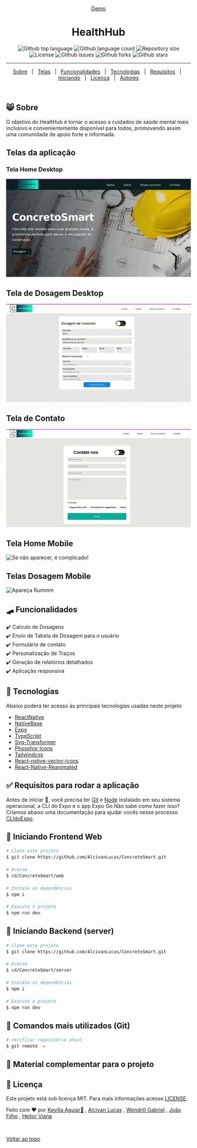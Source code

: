<div align="center" id="top">

  <a href="https://concretosmart.vercel.app/">Demo</a>
</div>

<h1 align="center">HealthHub</h1>

<p align="center">
  <img alt="Github top language" src="https://img.shields.io/github/languages/top/juniorvilas/nlw-setup?color=56BEB8">

  <img alt="Github language count" src="https://img.shields.io/github/languages/count/juniorvilas/nlw-setup?color=56BEB8">

  <img alt="Repository size" src="https://img.shields.io/github/repo-size/juniorvilas/nlw-setup?color=56BEB8">

  <img alt="License" src="https://img.shields.io/github/license/juniorvilas/nlw-setup?color=56BEB8">

  <img alt="Github issues" src="https://img.shields.io/github/issues/juniorvilas/nlw-setup?color=56BEB8" />

  <img alt="Github forks" src="https://img.shields.io/github/forks/juniorvilas/nlw-setup?color=56BEB8" />

  <img alt="Github stars" src="https://img.shields.io/github/stars/juniorvilas/nlw-setup?color=56BEB8" />
</p>


<hr>

<p align="center">
  <a href="#-sobre">Sobre</a> &#xa0; | &#xa0;
  <a href="#telas-da-aplicação">Telas</a> &#xa0; | &#xa0;
  <a href="#skateboard-funcionalidades">Funcionalidades</a> &#xa0; | &#xa0;
  <a href="#rocket-tecnologias">Tecnologias</a> &#xa0; | &#xa0;
  <a href="#white_check_mark-requisitos-para-rodar-a-aplicação">Requisitos</a> &#xa0; | &#xa0;
  <a href="#checkered_flag-iniciando">Iniciando</a> &#xa0; | &#xa0;
  <a href="#memo-licença">Licença</a> &#xa0; | &#xa0;
  <a href="#memo-licença">Autores</a>

  
</p>

<br>

## 😸 Sobre ##

O objetivo do HealtHub é tornar o acesso a cuidados de saúde mental mais inclusivo e convenientemente disponível para todos, promovendo assim uma comunidade de apoio forte e informada. 

## Telas da aplicação

### Tela Home Desktop ##

<img src="https://raw.githubusercontent.com/AlcivanLucas/ConcretoSmart/main/assets/gifs/home.gif" alt="Imagem da tela Home Desktop" />

## Tela de Dosagem Desktop ##

<img src="https://raw.githubusercontent.com/AlcivanLucas/ConcretoSmart/main/assets/gifs/teladosagem.gif">

## Tela de Contato  ##

<img src="https://raw.githubusercontent.com/AlcivanLucas/ConcretoSmart/main/assets/gifs/telacontato.gif" alt="Imagem da tela de Contato" />

## Tela Home Mobile ##

<img src="https://raw.githubusercontent.com/AlcivanLucas/ConcretoSmart/main/assets/gifs/telahomemobile.gif" alt="Se não aparecer, é complicado!" />

## Telas Dosagem Mobile ##

<img src="https://raw.githubusercontent.com/AlcivanLucas/ConcretoSmart/main/assets/gifs/teladosagemmobile.gif" alt="Apareça Rummm" />


## :skateboard: Funcionalidades ##

:heavy_check_mark: Calculo de Dosagens\
:heavy_check_mark: Envio de Tabela de Dosagem para o usuário\
:heavy_check_mark: Formulário de contato\
:heavy_check_mark: Personalização de Traços\
:heavy_check_mark: Geração de relatórios detalhados\
:heavy_check_mark: Aplicação responsiva


## :rocket: Tecnologias ##

Abaixo poderá ter acesso às principais tecnologias usadas neste projeto

- [ReactNative](https://reactnative.dev/)
- [NativeBase](https://nativebase.io/)
- [Expo](https://expo.dev/)
- [TypeScript](https://www.typescriptlang.org/)
- [Svg-Transformer](https://github.com/kristerkari/react-native-svg-transformer)
- [Phosphor Icons](https://github.com/duongdev/phosphor-react-native)
- [Tailwindcss](https://tailwindcss.com/)
- [React-native-vector-icons](https://oblador.github.io/react-native-vector-icons/)
- [React-Native-Reanimated](https://docs.swmansion.com/react-native-reanimated/)

## :white_check_mark: Requisitos para rodar a aplicação ##

Antes de iniciar :checkered_flag:, você precisa ter [Git](https://git-scm.com) e [Node](https://nodejs.org/en/) instalado em seu sistema operacional, a CLI do Expo e o app Expo Go.Não sabe como fazer isso? Criamos abaixo uma documentação para ajudar vocês nesse processo [CLIdoExpo](https://efficient-sloth-d85.notion.site/Instalando-Expo-a4042eaea57d40fabeeaa2e462424ff0).


## :checkered_flag: Iniciando Frontend Web  ##

```bash
# Clone este projeto
$ git clone https://github.com/AlcivanLucas/ConcretoSmart.git

# Acesse
$ cd/ConcretoSmart/web

# Instale as dependências
$ npm i

# Execute o projeto
$ npm run dev
```

## :checkered_flag: Iniciando Backend (server)  ##

```bash
# Clone este projeto
$ git clone https://github.com/AlcivanLucas/ConcretoSmart.git

# Acesse
$ cd/ConcretoSmart/server

# Instale as dependências
$ npm i

# Execute o projeto
$ npm run dev
```

## :checkered_flag: Comandos mais utilizados (Git)  ##

```bash
# verificar repositório atual
$ git remote -v

```

## 📡 Material complementar para o projeto ##

## :memo: Licença ##

Este projeto está sob licença MIT. Para mais informações acesse [LICENSE]().

Feito com :heart: por <a href="https://github.com/KevillaAguiar" target="_blank">Kevilla Aguiar🦅</a> ,
 <a href="https://github.com/AlcivanLucas" target="_blank">Alcivan Lucas</a> , 
 <a href="https://github.com/WendrilXX" target="_blank">Wendrill Gabriel</a> ,
 <a href="https://github.com/Joap-Filho" target="_blank">João Filho</a> ,
 <a href="https://github.com/heitorviana-dev" target="_blank">Heitor Viana</a> 
  
&#xa0;

<a align="center" href="#top">Voltar ao topo</a>
